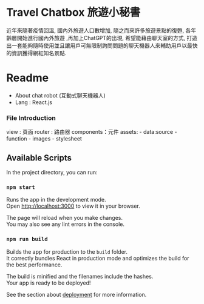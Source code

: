 # Travel Chatbox 旅遊小秘書
近年來隨著疫情回溫, 國內外旅遊人口數增加, 隨之而來許多旅遊景點的復甦, 各年齡層開始進行國內外旅遊 ,再加上ChatGPT的出現, 希望能藉由聊天室的方式, 打造出一套能夠隨時使用並且讓用戶可無限制詢問問題的聊天機器人來輔助用戶以最快的資訊獲得網紅知名景點.

# Readme
- About chat robot (互動式聊天機器人)
- Lang : React.js

### File Introduction
view : 頁面
router : 路由器
components：元件
assets:
    - data:source
    - function
    - images
    - stylesheet

## Available Scripts
In the project directory, you can run:

### `npm start`

Runs the app in the development mode.\
Open [http://localhost:3000](http://localhost:3000) to view it in your browser.

The page will reload when you make changes.\
You may also see any lint errors in the console.

### `npm run build`

Builds the app for production to the `build` folder.\
It correctly bundles React in production mode and optimizes the build for the best performance.

The build is minified and the filenames include the hashes.\
Your app is ready to be deployed!

See the section about [deployment](https://facebook.github.io/create-react-app/docs/deployment) for more information.
